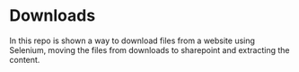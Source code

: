 # Downloads
In this repo is shown a way to download files from a website using Selenium, moving the files from downloads to sharepoint and extracting the content.
